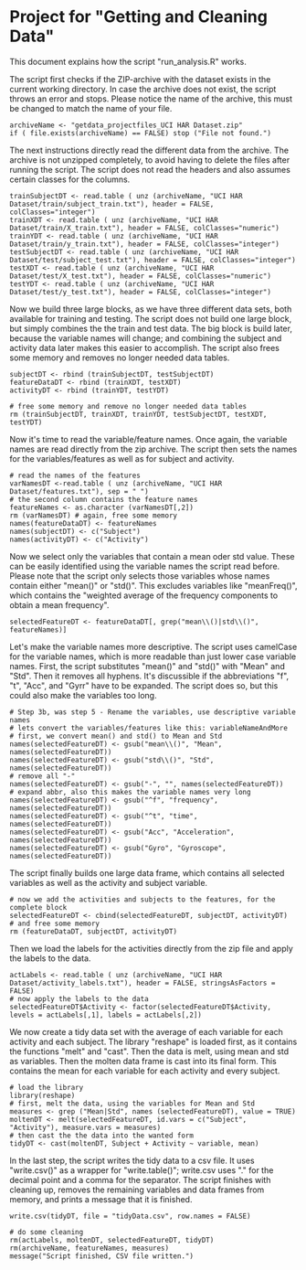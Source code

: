 Project for "Getting and Cleaning Data"
========================================================

This document explains how the script "run_analysis.R" works.

The script first checks if the ZIP-archive with the dataset exists in the current working directory. In case the archive does not exist, the script throws an error and stops. Please notice the name of the archive, this must be changed to match the name of your file.

```{r}
archiveName <- "getdata_projectfiles_UCI HAR Dataset.zip"
if ( file.exists(archiveName) == FALSE) stop ("File not found.")
```

The next instructions directly read the different data from the archive. The archive is not unzipped completely, to avoid having to delete the files after running the script. The script does not read the headers and also assumes certain classes for the columns.

```{r}
trainSubjectDT <- read.table ( unz (archiveName, "UCI HAR Dataset/train/subject_train.txt"), header = FALSE, colClasses="integer")
trainXDT <- read.table ( unz (archiveName, "UCI HAR Dataset/train/X_train.txt"), header = FALSE, colClasses="numeric")
trainYDT <- read.table ( unz (archiveName, "UCI HAR Dataset/train/y_train.txt"), header = FALSE, colClasses="integer")
testSubjectDT <- read.table ( unz (archiveName, "UCI HAR Dataset/test/subject_test.txt"), header = FALSE, colClasses="integer")
testXDT <- read.table ( unz (archiveName, "UCI HAR Dataset/test/X_test.txt"), header = FALSE, colClasses="numeric")
testYDT <- read.table ( unz (archiveName, "UCI HAR Dataset/test/y_test.txt"), header = FALSE, colClasses="integer")
```

Now we build three large blocks, as we have three different data sets, both available for training and testing.
The script does not build one large block, but simply combines the the train and test data. The big block is build later, because the variable names will change; and combining the subject and activity data later makes this easier to accomplish.
The script also frees some memory and removes no longer needed data tables.
```{r}
subjectDT <- rbind (trainSubjectDT, testSubjectDT)
featureDataDT <- rbind (trainXDT, testXDT)
activityDT <- rbind (trainYDT, testYDT)

# free some memory and remove no longer needed data tables
rm (trainSubjectDT, trainXDT, trainYDT, testSubjectDT, testXDT, testYDT)
```

Now it's time to read the variable/feature names. Once again, the variable names are read directly from the zip archive.
The script then sets the names for the variables/features as well as for subject and activity.
```{r}
# read the names of the features
varNamesDT <-read.table ( unz (archiveName, "UCI HAR Dataset/features.txt"), sep = " ")
# the second column contains the feature names
featureNames <- as.character (varNamesDT[,2])
rm (varNamesDT) # again, free some memory
names(featureDataDT) <- featureNames
names(subjectDT) <- c("Subject")
names(activityDT) <- c("Activity")
```
Now we select only the variables that contain a mean oder std value. These can be easily identified using the variable names the script read before. Please note that the script only selects those variables whose names contain either "mean()" or "std()". This excludes variables like "meanFreq()", which contains the "weighted average of the frequency components to obtain a mean frequency".
```{r}
selectedFeatureDT <- featureDataDT[, grep("mean\\()|std\\()", featureNames)]
```

Let's make the variable names more descriptive. The script uses camelCase for the variable names, which is more readable than just lower case variable names. First, the script substitutes "mean()" and "std()" with "Mean" and "Std". Then it removes all hyphens.
It's discussible if the abbreviations "f", "t", "Acc", and "Gyrr" have to be expanded. The script does so, but this could also make the variables too long.
```{r}
# Step 3b, was step 5 - Rename the variables, use descriptive variable names
# lets convert the variables/features like this: variableNameAndMore
# first, we convert mean() and std() to Mean and Std
names(selectedFeatureDT) <- gsub("mean\\()", "Mean", names(selectedFeatureDT))
names(selectedFeatureDT) <- gsub("std\\()", "Std", names(selectedFeatureDT))
# remove all "-"
names(selectedFeatureDT) <- gsub("-", "", names(selectedFeatureDT))
# expand abbr, also this makes the variable names very long
names(selectedFeatureDT) <- gsub("^f", "frequency", names(selectedFeatureDT))
names(selectedFeatureDT) <- gsub("^t", "time", names(selectedFeatureDT))
names(selectedFeatureDT) <- gsub("Acc", "Acceleration", names(selectedFeatureDT))
names(selectedFeatureDT) <- gsub("Gyro", "Gyroscope", names(selectedFeatureDT))
```

The script finally builds one large data frame, which contains all selected variables as well as the activity and subject variable.
```{r}
# now we add the activities and subjects to the features, for the complete block
selectedFeatureDT <- cbind(selectedFeatureDT, subjectDT, activityDT)
# and free some memory
rm (featureDataDT, subjectDT, activityDT)
```

Then we load the labels for the activities directly from the zip file and apply the labels to the data.
```{r}
actLabels <- read.table ( unz (archiveName, "UCI HAR Dataset/activity_labels.txt"), header = FALSE, stringsAsFactors = FALSE)
# now apply the labels to the data
selectedFeatureDT$Activity <- factor(selectedFeatureDT$Activity, levels = actLabels[,1], labels = actLabels[,2])
```

We now create a tidy data set with the average of each variable for each activity and each subject. The library "reshape" is loaded first, as it contains the functions "melt" and "cast".
Then the data is melt, using mean and std as variables. Then the molten data frame is cast into its final form. This contains the mean for each variable for each activity and every subject.
```{r}
# load the library
library(reshape)
# first, melt the data, using the variables for Mean and Std
measures <- grep ("Mean|Std", names (selectedFeatureDT), value = TRUE)
moltenDT <- melt(selectedFeatureDT, id.vars = c("Subject", "Activity"), measure.vars = measures)
# then cast the the data into the wanted form
tidyDT <- cast(moltenDT, Subject + Activity ~ variable, mean)
```

In the last step, the script writes the tidy data to a csv file. It uses "write.csv()" as a wrapper for "write.table()"; write.csv uses "." for the decimal point and a comma for the separator.
The script finishes with cleaning up, removes the remaining variables and data frames from memory, and prints a message that it is finished. 
```{r}
write.csv(tidyDT, file = "tidyData.csv", row.names = FALSE)

# do some cleaning
rm(actLabels, moltenDT, selectedFeatureDT, tidyDT)
rm(archiveName, featureNames, measures)
message("Script finished, CSV file written.")
```
